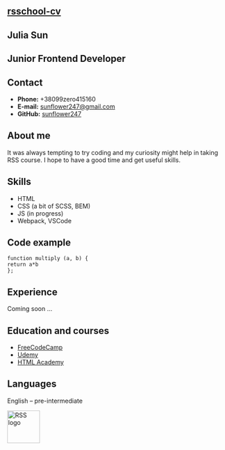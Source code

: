 [rsschool-cv](https://sunflower247.github.io/rsschool-cv/)
 -------------------------------------------------------
 
 **Julia Sun**
 -------
 
 Junior Frontend Developer
 -------------------------
 
 
Contact
-------

* **Phone:** +38099zero415160
* **E-mail:**  sunflower247@gmail.com
* **GitHub:** [sunflower247](https://github.com/sunflower247)

About me
--------


It was always tempting to try coding and my curiosity might help in taking RSS course. I hope to have a good time and get useful skills.


Skills
------
* HTML
* CSS (a bit of SCSS, BEM)
* JS (in progress)
* Webpack, VSCode


Code example
------------
    function multiply (a, b) {
    return a*b
    };


    
Experience
----------

Coming soon ...

Education and courses
---------------------

* [FreeCodeCamp](https://www.freecodecamp.org/)
* [Udemy](https://www.udemy.com/)
* [HTML Academy](https://htmlacademy.ru/)



Languages
---------

English – pre-intermediate

  
<img src="https://rs.school/images/rs_school_js.svg" style="" width="75" alt="RSS logo">
